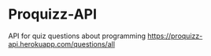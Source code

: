 # Proquizz-API
API for quiz questions about programming https://proquizz-api.herokuapp.com/questions/all
